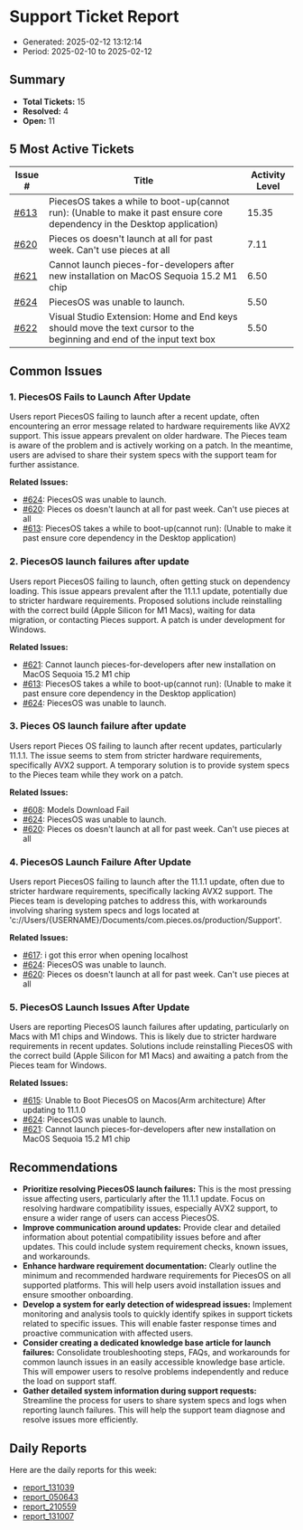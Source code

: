 # Support Ticket Report
- Generated: 2025-02-12 13:12:14
- Period: 2025-02-10 to 2025-02-12

## Summary
- **Total Tickets:** 15
- **Resolved:** 4
- **Open:** 11

## 5 Most Active Tickets
| Issue # | Title | Activity Level |
|---------|-------|----------------|
| [#613](https://github.com/pieces-app/support/issues/613) | PiecesOS takes a while to boot-up(cannot run): (Unable to make it past ensure core dependency in the Desktop application) | 15.35 |
| [#620](https://github.com/pieces-app/support/issues/620) | Pieces os doesn't launch at all for past week. Can't use pieces at all | 7.11 |
| [#621](https://github.com/pieces-app/support/issues/621) | Cannot launch pieces-for-developers after new installation on MacOS Sequoia 15.2 M1 chip | 6.50 |
| [#624](https://github.com/pieces-app/support/issues/624) | PiecesOS was unable to launch. | 5.50 |
| [#622](https://github.com/pieces-app/support/issues/622) | Visual Studio Extension: Home and End keys should move the text cursor to the beginning and end of the input text box | 5.50 |

## Common Issues
### 1. PiecesOS Fails to Launch After Update
Users report PiecesOS failing to launch after a recent update, often encountering an error message related to hardware requirements like AVX2 support. This issue appears prevalent on older hardware. The Pieces team is aware of the problem and is actively working on a patch. In the meantime, users are advised to share their system specs with the support team for further assistance.

**Related Issues:**
- [#624](https://github.com/pieces-app/support/issues/624): PiecesOS was unable to launch.
- [#620](https://github.com/pieces-app/support/issues/620): Pieces os doesn't launch at all for past week. Can't use pieces at all
- [#613](https://github.com/pieces-app/support/issues/613): PiecesOS takes a while to boot-up(cannot run): (Unable to make it past ensure core dependency in the Desktop application)

### 2. PiecesOS launch failures after update
Users report PiecesOS failing to launch, often getting stuck on dependency loading. This issue appears prevalent after the 11.1.1 update, potentially due to stricter hardware requirements. Proposed solutions include reinstalling with the correct build (Apple Silicon for M1 Macs), waiting for data migration, or contacting Pieces support. A patch is under development for Windows.

**Related Issues:**
- [#621](https://github.com/pieces-app/support/issues/621): Cannot launch pieces-for-developers after new installation on MacOS Sequoia 15.2 M1 chip
- [#613](https://github.com/pieces-app/support/issues/613): PiecesOS takes a while to boot-up(cannot run): (Unable to make it past ensure core dependency in the Desktop application)
- [#624](https://github.com/pieces-app/support/issues/624): PiecesOS was unable to launch.

### 3. Pieces OS launch failure after update
Users report Pieces OS failing to launch after recent updates, particularly 11.1.1. The issue seems to stem from stricter hardware requirements, specifically AVX2 support. A temporary solution is to provide system specs to the Pieces team while they work on a patch.

**Related Issues:**
- [#608](https://github.com/pieces-app/support/issues/608): Models Download Fail
- [#624](https://github.com/pieces-app/support/issues/624): PiecesOS was unable to launch.
- [#620](https://github.com/pieces-app/support/issues/620): Pieces os doesn't launch at all for past week. Can't use pieces at all

### 4. PiecesOS Launch Failure After Update
Users report PiecesOS failing to launch after the 11.1.1 update, often due to stricter hardware requirements, specifically lacking AVX2 support.  The Pieces team is developing patches to address this, with workarounds involving sharing system specs and logs located at 'c://Users/{USERNAME}/Documents/com.pieces.os/production/Support'.

**Related Issues:**
- [#617](https://github.com/pieces-app/support/issues/617): i got this error when opening localhost
- [#624](https://github.com/pieces-app/support/issues/624): PiecesOS was unable to launch.
- [#620](https://github.com/pieces-app/support/issues/620): Pieces os doesn't launch at all for past week. Can't use pieces at all

### 5. PiecesOS Launch Issues After Update
Users are reporting PiecesOS launch failures after updating, particularly on Macs with M1 chips and Windows. This is likely due to stricter hardware requirements in recent updates. Solutions include reinstalling PiecesOS with the correct build (Apple Silicon for M1 Macs) and awaiting a patch from the Pieces team for Windows.

**Related Issues:**
- [#615](https://github.com/pieces-app/support/issues/615): Unable to Boot PiecesOS on Macos(Arm architecture) After updating to 11.1.0
- [#624](https://github.com/pieces-app/support/issues/624): PiecesOS was unable to launch.
- [#621](https://github.com/pieces-app/support/issues/621): Cannot launch pieces-for-developers after new installation on MacOS Sequoia 15.2 M1 chip


## Recommendations
- **Prioritize resolving PiecesOS launch failures:** This is the most pressing issue affecting users, particularly after the 11.1.1 update. Focus on resolving hardware compatibility issues, especially AVX2 support, to ensure a wider range of users can access PiecesOS.
- **Improve communication around updates:** Provide clear and detailed information about potential compatibility issues before and after updates. This could include system requirement checks, known issues, and workarounds.
- **Enhance hardware requirement documentation:** Clearly outline the minimum and recommended hardware requirements for PiecesOS on all supported platforms. This will help users avoid installation issues and ensure smoother onboarding.
- **Develop a system for early detection of widespread issues:** Implement monitoring and analysis tools to quickly identify spikes in support tickets related to specific issues. This will enable faster response times and proactive communication with affected users.
- **Consider creating a dedicated knowledge base article for launch failures:** Consolidate troubleshooting steps, FAQs, and workarounds for common launch issues in an easily accessible knowledge base article. This will empower users to resolve problems independently and reduce the load on support staff.
- **Gather detailed system information during support requests:** Streamline the process for users to share system specs and logs when reporting launch failures. This will help the support team diagnose and resolve issues more efficiently.

## Daily Reports
Here are the daily reports for this week:

- [report_131039](daily/2025-02-11/report_131039.md)
- [report_050643](daily/2025-02-11/report_050643.md)
- [report_210559](daily/2025-02-11/report_210559.md)
- [report_131007](daily/2025-02-12/report_131007.md)
